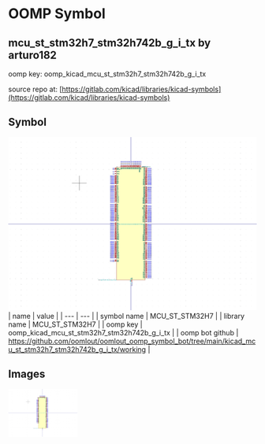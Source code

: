 # OOMP Symbol  
## mcu_st_stm32h7_stm32h742b_g_i_tx  by arturo182  
  
oomp key: oomp_kicad_mcu_st_stm32h7_stm32h742b_g_i_tx  
  
source repo at: [https://gitlab.com/kicad/libraries/kicad-symbols](https://gitlab.com/kicad/libraries/kicad-symbols)  
## Symbol  
  
[![working.png](working_600.png)](working.png)  
| name | value | 
| --- | --- | 
| symbol name | MCU_ST_STM32H7 | 
| library name | MCU_ST_STM32H7 | 
| oomp key | oomp_kicad_mcu_st_stm32h7_stm32h742b_g_i_tx | 
| oomp bot github | https://github.com/oomlout/oomlout_oomp_symbol_bot/tree/main/kicad_mcu_st_stm32h7_stm32h742b_g_i_tx/working | 
## Images  
  
[![working.png](working_140.png)](working.png)  

